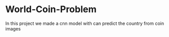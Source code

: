 # World-Coin-Problem
In this project we made a cnn model with can predict the country from coin images

